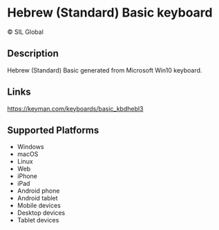 Hebrew (Standard) Basic keyboard
==============

© SIL Global


Description
-----------

Hebrew (Standard) Basic generated from Microsoft Win10 keyboard.

Links
-----
https://keyman.com/keyboards/basic_kbdhebl3

Supported Platforms
-------------------
 * Windows
 * macOS
 * Linux
 * Web
 * iPhone
 * iPad
 * Android phone
 * Android tablet
 * Mobile devices
 * Desktop devices
 * Tablet devices

